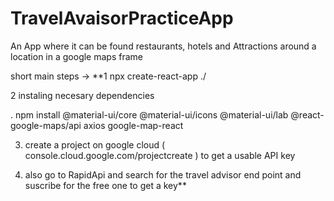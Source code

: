 # TravelAvaisorPracticeApp
An App where it can be found restaurants, hotels and Attractions around a location in a google maps frame  


short main steps ->
**1 npx create-react-app ./

2 instaling necesary dependencies

.  npm install @material-ui/core @material-ui/icons @material-ui/lab @react-google-maps/api axios google-map-react

3. create a project on google cloud  ( console.cloud.google.com/projectcreate ) to get a usable API key

4. also go to RapidApi and search for the travel advisor end point and suscribe for the free one to get a key**

